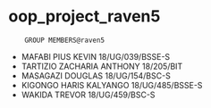 # oop_project_raven5
        GROUP MEMBERS@raven5

 * MAFABI PIUS KEVIN  18/UG/039/BSSE-S
 * TARTIZIO ZACHARIA ANTHONY  18/205/BIT
 * MASAGAZI DOUGLAS  18/UG/154/BSC-S
 *  KIGONGO HARIS KALYANGO  18/UG/485/BSSE-S
 * WAKIDA TREVOR  18/UG/459/BSC-S
 
